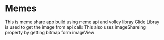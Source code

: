 # Memes
This is meme share app build using meme api and volley libray 
Glide Libray is used to get the image from api calls
This also uses imageShareing property by getting bitmap form imageView
